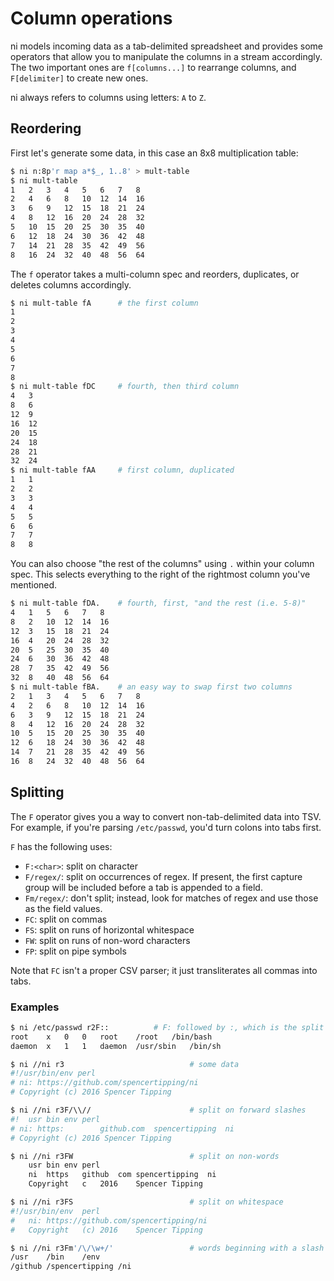 # Column operations
ni models incoming data as a tab-delimited spreadsheet and provides some
operators that allow you to manipulate the columns in a stream accordingly. The
two important ones are `f[columns...]` to rearrange columns, and `F[delimiter]`
to create new ones.

ni always refers to columns using letters: `A` to `Z`.

## Reordering
First let's generate some data, in this case an 8x8 multiplication table:

```bash
$ ni n:8p'r map a*$_, 1..8' > mult-table
$ ni mult-table
1	2	3	4	5	6	7	8
2	4	6	8	10	12	14	16
3	6	9	12	15	18	21	24
4	8	12	16	20	24	28	32
5	10	15	20	25	30	35	40
6	12	18	24	30	36	42	48
7	14	21	28	35	42	49	56
8	16	24	32	40	48	56	64
```

The `f` operator takes a multi-column spec and reorders, duplicates, or deletes
columns accordingly.

```bash
$ ni mult-table fA      # the first column
1
2
3
4
5
6
7
8
$ ni mult-table fDC     # fourth, then third column
4	3
8	6
12	9
16	12
20	15
24	18
28	21
32	24
$ ni mult-table fAA     # first column, duplicated
1	1
2	2
3	3
4	4
5	5
6	6
7	7
8	8
```

You can also choose "the rest of the columns" using `.` within your column
spec. This selects everything to the right of the rightmost column you've
mentioned.

```bash
$ ni mult-table fDA.    # fourth, first, "and the rest (i.e. 5-8)"
4	1	5	6	7	8
8	2	10	12	14	16
12	3	15	18	21	24
16	4	20	24	28	32
20	5	25	30	35	40
24	6	30	36	42	48
28	7	35	42	49	56
32	8	40	48	56	64
$ ni mult-table fBA.    # an easy way to swap first two columns
2	1	3	4	5	6	7	8
4	2	6	8	10	12	14	16
6	3	9	12	15	18	21	24
8	4	12	16	20	24	28	32
10	5	15	20	25	30	35	40
12	6	18	24	30	36	42	48
14	7	21	28	35	42	49	56
16	8	24	32	40	48	56	64
```

## Splitting
The `F` operator gives you a way to convert non-tab-delimited data into TSV.
For example, if you're parsing `/etc/passwd`, you'd turn colons into tabs
first.

`F` has the following uses:

- `F:<char>`: split on character
- `F/regex/`: split on occurrences of regex. If present, the first capture
  group will be included before a tab is appended to a field.
- `Fm/regex/`: don't split; instead, look for matches of regex and use those as
  the field values.
- `FC`: split on commas
- `FS`: split on runs of horizontal whitespace
- `FW`: split on runs of non-word characters
- `FP`: split on pipe symbols

Note that `FC` isn't a proper CSV parser; it just transliterates all commas
into tabs.

### Examples
```bash
$ ni /etc/passwd r2F::          # F: followed by :, which is the split char
root	x	0	0	root	/root	/bin/bash
daemon	x	1	1	daemon	/usr/sbin	/bin/sh
```

```bash
$ ni //ni r3                            # some data
#!/usr/bin/env perl
# ni: https://github.com/spencertipping/ni
# Copyright (c) 2016 Spencer Tipping
```

```bash
$ ni //ni r3F/\\//                      # split on forward slashes
#!	usr	bin	env perl
# ni: https:		github.com	spencertipping	ni
# Copyright (c) 2016 Spencer Tipping
```

```bash
$ ni //ni r3FW                          # split on non-words
	usr	bin	env	perl
	ni	https	github	com	spencertipping	ni
	Copyright	c	2016	Spencer	Tipping
```

```bash
$ ni //ni r3FS                          # split on whitespace
#!/usr/bin/env	perl
#	ni:	https://github.com/spencertipping/ni
#	Copyright	(c)	2016	Spencer	Tipping
```

```bash
$ ni //ni r3Fm'/\/\w+/'                 # words beginning with a slash
/usr	/bin	/env
/github	/spencertipping	/ni

```
